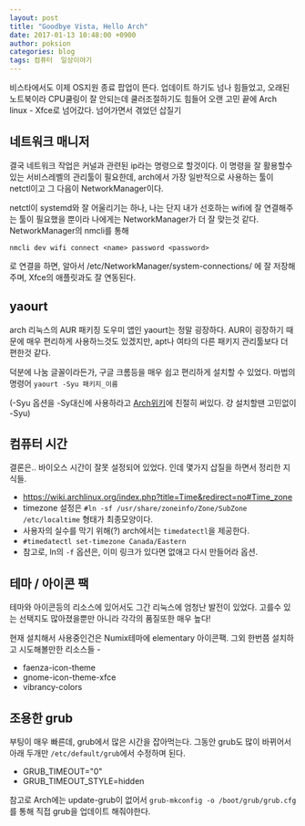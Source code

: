 ```yaml
---
layout: post
title: "Goodbye Vista, Hello Arch"
date: 2017-01-13 10:48:00 +0900
author: poksion
categories: blog
tags: 컴퓨터  일상이야기
---
```


비스타에서도 이제 OS지원 종료 팝업이 뜬다. 업데이트 하기도 넘나 힘들었고, 오래된 노트북이라 CPU쿨링이 잘 안되는데 쿨러조절하기도 힘들어 오랜 고민 끝에 Arch linux - Xfce로 넘어갔다. 넘어가면서 겪었던 삽질기

네트워크 매니저
------------

결국 네트워크 작업은 커널과 관련된 ip라는 명령으로 할것이다. 이 명령을 잘 활용할수 있는 서비스레벨의 관리툴이 필요한데, arch에서 가장 일반적으로 사용하는 툴이 netctl이고 그 다음이 NetworkManager이다.

netctl이 systemd와 잘 어울리기는 하나, 나는 단지 내가 선호하는 wifi에 잘 연결해주는 툴이 필요했을 뿐이라 나에게는 NetworkManager가 더 잘 맞는것 같다. NetworkManager의 nmcli를 통해

`nmcli dev wifi connect <name> password <password>`

로 연결을 하면, 알아서 /etc/NetworkManager/system-connections/ 에 잘 저장해주며, Xfce의 애플릿과도 잘 연동된다.

yaourt
-------

arch 리눅스의 AUR 패키징 도우미 앱인 yaourt는 정말 굉장하다. AUR이 굉장하기 때문에 매우 편리하게 사용하느것도 있겠지만, apt나 여타의 다른 패키지 관리툴보다 더 편한것 같다.

덕분에 나눔 글꼴이라든가, 구글 크롬등을 매우 쉽고 편리하게 설치할 수 있었다. 마법의 명령어 `yaourt -Syu 패키지_이름`

(-Syu 옵션을 -Sy대신에 사용하라고 [Arch위키](https://wiki.archlinux.org/index.php/Pacman)에 친절히 써있다. 걍 설치할땐 고민없이 -Syu)

컴퓨터 시간
---------

결론은.. 바이오스 시간이 잘못 설정되어 있었다. 인데 몇가지 삽질을 하면서 정리한 지식들.

 * https://wiki.archlinux.org/index.php?title=Time&redirect=no#Time_zone
 * timezone 설정은 `#ln -sf /usr/share/zoneinfo/Zone/SubZone /etc/localtime` 형태가 최종모양이다.
 * 사용자의 실수를 막기 위해(?) arch에서는 `timedatectl`을 제공한다.
 * `#timedatectl set-timezone Canada/Eastern`
 * 참고로, ln의 `-f` 옵션은, 이미 링크가 있다면 없애고 다시 만들어라 옵션.


테마 / 아이콘 팩
-------------

테마와 아이콘등의 리소스에 있어서도 그간 리눅스에 엄청난 발전이 있었다. 고를수 있는 선택지도 많아졌을뿐만 아니라 각각의 품질또한 매우 높다!

현재 설치해서 사용중인건은 Numix테마에 elementary 아이콘팩. 그외 한번쯤 설치하고 시도해볼만한 리소스들 -

 * faenza-icon-theme
 * gnome-icon-theme-xfce
 * vibrancy-colors

조용한 grub
----------

부팅이 매우 빠른데, grub에서 많은 시간을 잡아먹는다. 그동안 grub도 많이 바뀌어서 아래 두개만 `/etc/default/grub`에서 수정하며 된다.

 * GRUB_TIMEOUT="0"
 * GRUB_TIMEOUT_STYLE=hidden

참고로 Arch에는 update-grub이 없어서 `grub-mkconfig -o /boot/grub/grub.cfg`를 통해 직접 grub을 업데이트 해줘야한다.


